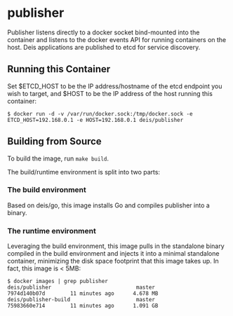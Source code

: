 publisher
=========

Publisher listens directly to a docker socket bind-mounted into the container and listens to the
docker events API for running containers on the host. Deis applications are published to etcd for
service discovery.

## Running this Container

Set $ETCD_HOST to be the IP address/hostname of the etcd endpoint you wish to target, and
$HOST to be the IP address of the host running this container:

    $ docker run -d -v /var/run/docker.sock:/tmp/docker.sock -e ETCD_HOST=192.168.0.1 -e HOST=192.168.0.1 deis/publisher

## Building from Source

To build the image, run `make build`.

The build/runtime environment is split into two parts:

### The build environment

Based on deis/go, this image installs Go and compiles publisher into a binary.

### The runtime environment

Leveraging the build environment, this image pulls in the standalone binary compiled in
the build environment and injects it into a minimal standalone container, minimizing the
disk space footprint that this image takes up. In fact, this image is < 5MB:

    $ docker images | grep publisher
    deis/publisher                           master              7974d140b07d        11 minutes ago      4.678 MB
    deis/publisher-build                     master              75983660e714        11 minutes ago      1.091 GB

